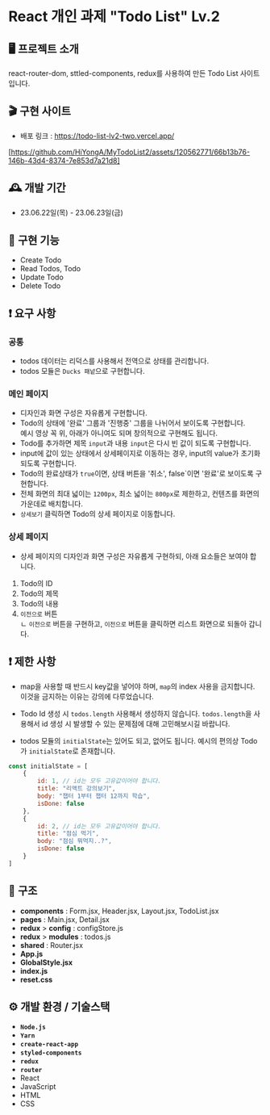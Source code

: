 # React 개인 과제 "Todo List" Lv.2


## 🖥️ 프로젝트 소개

 react-router-dom, sttled-components, redux를 사용하여 만든 Todo List 사이트 입니다.


## 🎬 구현 사이트

- 배포 링크 : <https://todo-list-lv2-two.vercel.app/>

[https://github.com/HiYongA/MyTodoList2/assets/120562771/66b13b76-146b-43d4-8374-7e853d7a21d8]

## 🕰️ 개발 기간

- 23.06.22일(목) - 23.06.23일(금)


## 📌 구현 기능
- Create Todo
- Read Todos, Todo
- Update Todo
- Delete Todo


## ❗ 요구 사항

### 공통
- todos 데이터는 리덕스를 사용해서 전역으로 상태를 관리합니다.
- todos 모듈은 `Ducks 패넡`으로 구현합니다.

### 메인 페이지
- 디자인과 화면 구성은 자유롭게 구현합니다.
- Todo의 상태에 '완료' 그룹과 '진행중' 그룹을 나뉘어서 보이도록 구현합니다.<br>
 예시 영상 꼭 위, 아래가 아니여도 되며 창의적으로 구현해도 됩니다.
- Todo를 추가하면 제목 `input`과 내용 `input`은 다시 빈 값이 되도록 구현합니다.
- input에 값이 있는 상태에서 상세페이지로 이동하는 경우, input의 value가 초기화 되도록 구현합니다.
- Todo의 완료상태가 `true`이면, 상태 버튼을 '취소', false`이면 '완료'로 보이도록 구현합니다.
- 전체 화면의 최대 넓이는 `1200px`, 최소 넓이는 `800px`로 제한하고, 컨텐츠를 화면의 가운데로 배치합니다.
- `상세보기` 클릭하면 Todo의 상세 페이지로 이동합니다.

### 상세 페이지
- 상세 페이지의 디자인과 화면 구성은 자유롭게 구현하되, 아래 요소들은 보여야 합니다.
 1. Todo의 ID
 2. Todo의 제목
 3. Todo의 내용
 4. `이전으로` 버튼<br>
   ㄴ `이전으로` 버튼을 구현하고, `이전으로` 버튼을 클릭하면 리스트 화면으로 되돌아 갑니다.
  
## ❗ 제한 사항
- map을 사용할 때 반드시 key값을 넣어야 하며, `map`의 index 사용을 금지합니다. 이것을 금지하는 이유는 강의에 다루었습니다.
- Todo Id 생성 시 `todos.length` 사용해서 생성하지 않습니다. `todos.length`을 사용해서 id 생성 시 발생할 수 있는 문제점에 대해 고민해보시길 바랍니다.

- todos 모듈의 `initialState`는 있어도 되고, 없어도 됩니다. 예시의 편의상 Todo가 `initialState`로 존재합니다.

```js
const initialState = [
	{
		id: 1, // id는 모두 고유값이어야 합니다.
		title: "리액트 강의보기",
		body: "챕터 1부터 챕터 12까지 학습",
		isDone: false
	},
	{
		id: 2, // id는 모두 고유값이어야 합니다.
		title: "점심 먹기",
		body: "점심 뭐먹지..?",
		isDone: false
	}
]
```
  

## 🔗 구조
- **components** : Form.jsx, Header.jsx, Layout.jsx, TodoList.jsx
- **pages** : Main.jsx, Detail.jsx
- **redux** > **config** : configStore.js
- **redux** > **modules** : todos.js
- **shared** : Router.jsx
- **App.js**
- **GlobalStyle.jsx**
- **index.js**
- **reset.css**



## ⚙️ 개발 환경 / 기술스택

- **`Node.js`**
- **`Yarn`**
- **`create-react-app`**
- **`styled-components`**
- **`redux`**
- **`router`**
- React
- JavaScript
- HTML
- CSS
